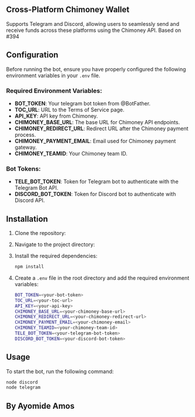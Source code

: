 ## Cross-Platform Chimoney Wallet

Supports Telegram and Discord, allowing users to seamlessly send and receive funds across these platforms using the Chimoney API. Based on #394

## Configuration

Before running the bot, ensure you have properly configured the following environment variables in your `.env` file.

### Required Environment Variables:

- **BOT_TOKEN**: Your telegram bot token from @BotFather.
- **TOC_URL**: URL to the Terms of Service page.
- **API_KEY**: API key from Chimoney.
- **CHIMONEY_BASE_URL**: The base URL for Chimoney API endpoints.
- **CHIMONEY_REDIRECT_URL**: Redirect URL after the Chimoney payment process.
- **CHIMONEY_PAYMENT_EMAIL**: Email used for Chimoney payment gateway.
- **CHIMONEY_TEAMID**: Your Chimoney team ID.

### Bot Tokens:

- **TELE_BOT_TOKEN**: Token for Telegram bot to authenticate with the Telegram Bot API.
- **DISCORD_BOT_TOKEN**: Token for Discord bot to authenticate with Discord API.

## Installation

1. Clone the repository:
2. Navigate to the project directory:
3. Install the required dependencies:
   ```bash
   npm install
   ```

4. Create a `.env` file in the root directory and add the required environment variables:
   ```bash
   BOT_TOKEN=<your-bot-token>
   TOC_URL=<your-toc-url>
   API_KEY=<your-api-key>
   CHIMONEY_BASE_URL=<your-chimoney-base-url>
   CHIMONEY_REDIRECT_URL=<your-chimoney-redirect-url>
   CHIMONEY_PAYMENT_EMAIL=<your-chimoney-email>
   CHIMONEY_TEAMID=<your-chimoney-team-id>
   TELE_BOT_TOKEN=<your-telegram-bot-token>
   DISCORD_BOT_TOKEN=<your-discord-bot-token>
   ```

## Usage

To start the bot, run the following command:
```bash
node discord
node telegram
```

## By Ayomide Amos
